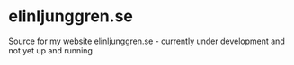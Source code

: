 # elinljunggren.se
Source for my website elinljunggren.se - currently under development and not yet up and running

